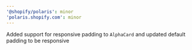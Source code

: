 ```yaml
---
'@shopify/polaris': minor
'polaris.shopify.com': minor
---
```


Added support for responsive padding to `AlphaCard` and updated default padding to be responsive
